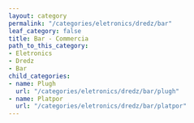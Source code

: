 ```yaml
---
layout: category
permalink: "/categories/eletronics/dredz/bar"
leaf_category: false
title: Bar - Commercia
path_to_this_category:
- Eletronics
- Dredz
- Bar
child_categories:
- name: Plugh
  url: "/categories/eletronics/dredz/bar/plugh"
- name: Platpor
  url: "/categories/eletronics/dredz/bar/platpor"
---
```

